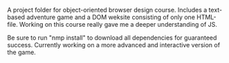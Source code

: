 A project folder for object-oriented browser design course. Includes a text-based adventure game and a DOM weksite consisting of only one HTML-file. 
Working on this course really gave me a deeper understanding of JS.
 
 Be sure to run "nmp install" to download all dependencies for guaranteed success.
 Currently working on a more advanced and interactive version of the game.
